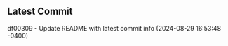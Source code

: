 
## Latest Commit
df00309 - Update README with latest commit info (2024-08-29 16:53:48 -0400) <Yunxi-Zhou>
